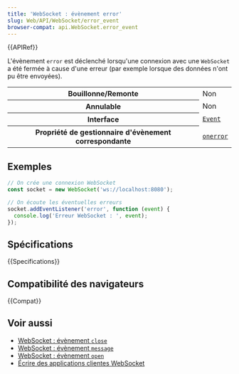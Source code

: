 ```yaml
---
title: 'WebSocket : évènement error'
slug: Web/API/WebSocket/error_event
browser-compat: api.WebSocket.error_event
---
```

{{APIRef}}

L'évènement `error` est déclenché lorsqu'une connexion avec une `WebSocket` a été fermée à cause d'une erreur (par exemple lorsque des données n'ont pu être envoyées).

<table class="properties">
  <tbody>
    <tr>
      <th scope="row">Bouillonne/Remonte</th>
      <td>Non</td>
    </tr>
    <tr>
      <th scope="row">Annulable</th>
      <td>Non</td>
    </tr>
    <tr>
      <th scope="row">Interface</th>
      <td>
        <a href="/fr/docs/Web/API/Event"><code>Event</code></a>
      </td>
    </tr>
    <tr>
      <th scope="row">Propriété de gestionnaire d'évènement correspondante</th>
      <td>
        <a href="/fr/docs/Web/API/WebSocket/onerror"><code>onerror</code></a>
      </td>
    </tr>
  </tbody>
</table>

## Exemples

```js
// On crée une connexion WebSocket
const socket = new WebSocket('ws://localhost:8080');

// On écoute les éventuelles erreurs
socket.addEventListener('error', function (event) {
  console.log('Erreur WebSocket : ', event);
});
```

## Spécifications

{{Specifications}}

## Compatibilité des navigateurs

{{Compat}}

## Voir aussi

- [WebSocket : évènement `close`](/fr/docs/Web/API/WebSocket/close_event)
- [WebSocket : évènement `message`](/fr/docs/Web/API/WebSocket/message_event)
- [WebSocket : évènement `open`](/fr/docs/Web/API/WebSocket/open_event)
- [Écrire des applications clientes WebSocket](/fr/docs/Web/API/WebSockets_API/Writing_WebSocket_client_applications)
